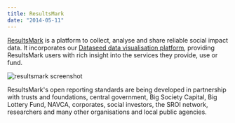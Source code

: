 ```yaml
---
title: ResultsMark 
date: "2014-05-11"
---
```


[ResultsMark](https://www.resultsmark.org/) is a platform to collect, analyse and share reliable social impact data. It incorporates our [Dataseed data visualisation platform](http://getdataseed.com), providing ResultsMark users with rich insight into the services they provide, use or fund.

![resultsmark screenshot](/images/resultsmark-screen_0.png) 

ResultsMark's open reporting standards are being developed in partnership with trusts and foundations, central government, Big Society Capital, Big Lottery Fund, NAVCA, corporates, social investors, the SROI network, researchers and many other organisations and local public agencies.


